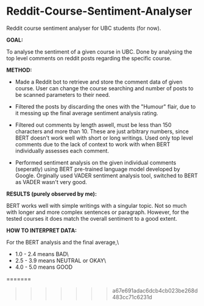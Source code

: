 # Reddit-Course-Sentiment-Analyser

Reddit course sentiment analyser for UBC students (for now).


**GOAL:** 
    
To analyse the sentiment of a given course in UBC. Done by analysing the top level comments on reddit posts regarding the specific course.

**METHOD:** 
   
* Made a Reddit bot to retrieve and store the comment data of given course. User can change the course searching and number of posts to be scanned parameters to their need. 

* Filtered the posts by discarding the ones with the "Humour" flair, due to it messing up the final average sentiment analysis rating. 

* Filtered out comments by length aswell, must be less than 150 characters and more than 10. These are just arbitrary numbers, since BERT doesn't work    well with short or long writings. Used only top level comments due to the lack of context to work with when BERT individually assesses each comment.

* Performed sentiment analysis on the given individual comments (seperatly) using BERT pre-trained language model developed by Google. Orginally used VADER sentiment analysis tool, switched to BERT as VADER wasn't very good.

**RESULTS (purely observed by me):**
    
BERT works well with simple writings with a singular topic. Not so much with longer and more complex sentences or paragraph. However, for the tested courses it does match the overall sentiment to a good extent.

**HOW TO INTERPRET DATA:**
    
For the BERT analysis and the final average,\
* 1.0 - 2.4 means BAD\
* 2.5 - 3.9 means NEUTRAL or OKAY\
* 4.0 - 5.0 means GOOD

=======
>>>>>>> a67e691adac6dcb4cb023be268d483cc71c6231d
